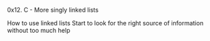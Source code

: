 0x12. C - More singly linked lists

How to use linked lists
Start to look for the right source of information without too much help
